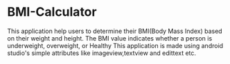 # BMI-Calculator
This application help users to determine their BMI(Body Mass Index)  based on their weight and height. The BMI value indicates whether a person is underweight, overweight, or Healthy
This application is made using android studio's simple attributes like imageview,textview and edittext etc.
